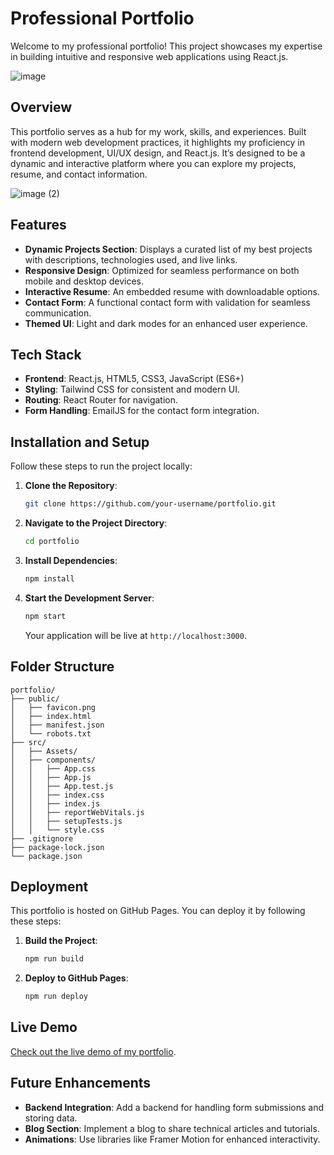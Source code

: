 # Professional Portfolio

Welcome to my professional portfolio! This project showcases my expertise in building intuitive and responsive web applications using React.js.

![image](https://github.com/user-attachments/assets/5cc8900a-7ef5-48aa-9a38-43ec1a71a830)

## Overview

This portfolio serves as a hub for my work, skills, and experiences. Built with modern web development practices, it highlights my proficiency in frontend development, UI/UX design, and React.js. It’s designed to be a dynamic and interactive platform where you can explore my projects, resume, and contact information.

![image (2)](https://github.com/user-attachments/assets/92ec96ba-9fd8-4a3b-a726-21b47e0797f6)

## Features

- **Dynamic Projects Section**: Displays a curated list of my best projects with descriptions, technologies used, and live links.
- **Responsive Design**: Optimized for seamless performance on both mobile and desktop devices.
- **Interactive Resume**: An embedded resume with downloadable options.
- **Contact Form**: A functional contact form with validation for seamless communication.
- **Themed UI**: Light and dark modes for an enhanced user experience.

## Tech Stack

- **Frontend**: React.js, HTML5, CSS3, JavaScript (ES6+)
- **Styling**: Tailwind CSS for consistent and modern UI.
- **Routing**: React Router for navigation.
- **Form Handling**: EmailJS for the contact form integration.

## Installation and Setup

Follow these steps to run the project locally:

1. **Clone the Repository**:
   ```bash
   git clone https://github.com/your-username/portfolio.git
   ```
2. **Navigate to the Project Directory**:
   ```bash
   cd portfolio
   ```
3. **Install Dependencies**:
   ```bash
   npm install
   ```
4. **Start the Development Server**:
   ```bash
   npm start
   ```
   Your application will be live at `http://localhost:3000`.

## Folder Structure

```
portfolio/
├── public/
│   ├── favicon.png
│   ├── index.html
│   ├── manifest.json
│   └── robots.txt
├── src/
│   ├── Assets/
│   ├── components/
│   │   ├── App.css
│   │   ├── App.js
│   │   ├── App.test.js
│   │   ├── index.css
│   │   ├── index.js
│   │   ├── reportWebVitals.js
│   │   ├── setupTests.js
│   │   └── style.css
├── .gitignore
├── package-lock.json
└── package.json
```

## Deployment

This portfolio is hosted on GitHub Pages. You can deploy it by following these steps:

1. **Build the Project**:
   ```bash
   npm run build
   ```
2. **Deploy to GitHub Pages**:
   ```bash
   npm run deploy
   ```

## Live Demo

[Check out the live demo of my portfolio](https://your-username.github.io/portfolio/).

## Future Enhancements

- **Backend Integration**: Add a backend for handling form submissions and storing data.
- **Blog Section**: Implement a blog to share technical articles and tutorials.
- **Animations**: Use libraries like Framer Motion for enhanced interactivity.
